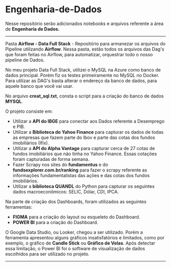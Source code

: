 # Engenharia-de-Dados

Nesse repositório serão adicionados notebooks e arquivos referente a área de **Engenharia de Dados.**

---------------------------------------------------------------------------------------------

Pasta **Airflow - Data Full Stack** -  Repositório para armanezar os arquivos do Pipeline utilizando **Airflow**. Nessa pasta, estão todos os arquivos das Dag's que foram feitas no Airflow, para automatizar, orquestrar todo o nosso pipeline de Dados. 

No meu projeto Data Full Stack, utilizei o MySQL na Azure como banco de dados principal. Porém fiz os testes primeiramente no MySQL no Docker. Para utilizar as DAG's basta alterar o endereço da banco de dados, para aquele banco que você vai usar. 

No arquivo **creat_sql.txt**, consta o script para a criação do banco de dados **MYSQL**.

O projeto consiste em: 

 - Utilizar a **API do IBGE** para conectar aos Dados referente a Desemprego e PIB. 
 - Utilizar a **Biblioteca do Yahoo Finance** para capturar os dados de todas as empresas que fazem parte do Ibov e parte das cotas dos fundos imobiliários (Ifix). 
 - Utilizar a **API do Alpha Vantage** para capturar cerca de 27 cotas de fundos imobiliários que não tinha no Yahoo Finance. Essas cotações foram capturadas de forma semana. 
 - Fazer Scrapy nos sites do **fundamentus** e do **fundsexplorer.com.br/ranking** para fazer o scrapy referente as informações fundamentalistas das ações e das cotas dos fundos imobiliários. 
 - Utilizar a **biblioteca QUANDL** do Python para capturar os seguintes dados macroeconômicos: SELIC, Dólar, CDI, IPCA. 

Na parte de criação dos Dashboards, foram utilizados as seguintes ferramentas: 
- **FIGMA** para a criação do layout ou esqueleto do Dashboard. 
- **POWER BI** para a criação do Dashboard. 

O Google Data Studio, ou Looker, chegou a ser utilizado. Porém a ferramenta apresentou alguns gráficos insatisfatórios e limitados, como por exemplo, o gráfico de **Candle Stick** ou **Gráfico de Velas**. Após detectar essa limitação, o Power BI foi o software de visualização de dados escolhidos para ser utilizado no projeto. 

 --------------------------------------------------------------------------------------------
